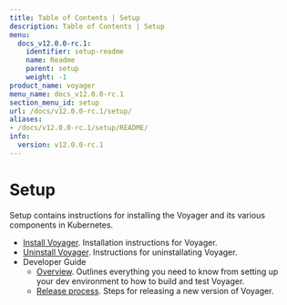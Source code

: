 ```yaml
---
title: Table of Contents | Setup
description: Table of Contents | Setup
menu:
  docs_v12.0.0-rc.1:
    identifier: setup-readme
    name: Readme
    parent: setup
    weight: -1
product_name: voyager
menu_name: docs_v12.0.0-rc.1
section_menu_id: setup
url: /docs/v12.0.0-rc.1/setup/
aliases:
- /docs/v12.0.0-rc.1/setup/README/
info:
  version: v12.0.0-rc.1
---
```


# Setup

Setup contains instructions for installing the Voyager and its various components in Kubernetes.

- [Install Voyager](/docs/v12.0.0-rc.1/setup/install). Installation instructions for Voyager.
- [Uninstall Voyager](/docs/v12.0.0-rc.1/setup/uninstall). Instructions for uninstallating Voyager.
- Developer Guide
  - [Overview](/docs/v12.0.0-rc.1/setup/developer-guide/overview). Outlines everything you need to know from setting up your dev environment to how to build and test Voyager.
  - [Release process](/docs/v12.0.0-rc.1/setup/developer-guide/release). Steps for releasing a new version of Voyager.
